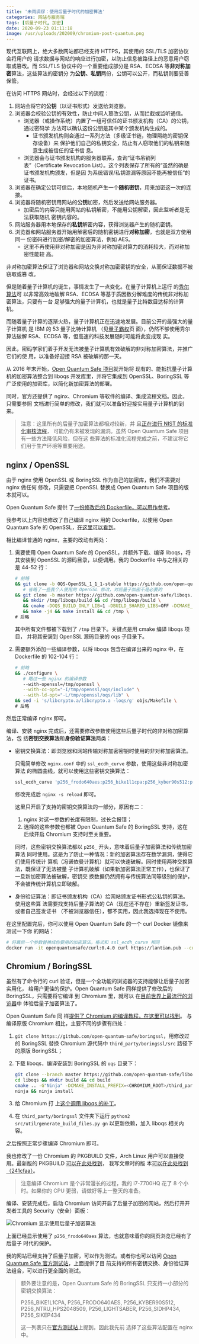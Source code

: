 ```yaml
---
title: '未雨绸缪：使用后量子时代的加密算法'
categories: 网站与服务端
tags: [后量子时代, 加密]
date: 2020-09-23 01:11:18
image: /usr/uploads/202009/chromium-post-quantum.png
---
```


现代互联网上，绝大多数网站都已经支持 HTTPS，其使用的 SSL/TLS 加密协议会将用户的
请求数据与网站的响应进行加密，以防止信息被路径上的恶意用户窃取或篡改。而 SSL/TLS
协议中的一个重要组成部分是 RSA、ECDSA 等**非对称加密**算法，这些算法的密钥分
为**公钥、私钥**两份，公钥可以公开，而私钥则要妥善保管。

在访问 HTTPS 网站时，会经过以下的流程：

1. 网站会将它的**公钥**（以证书形式）发送给浏览器。
2. 浏览器会校验公钥的有效性，防止中间人篡改公钥，从而拦截或监听通信。
    - 浏览器（或操作系统）内置了一组可信任的证书颁发机构（CA）的公钥，通过密码学
      方法可以确认这份公钥是其中某个颁发机构生成的。
        - 证书颁发机构则会通过一系列方法（多级证书链，物理隔绝的密钥保存设备）来
          保护他们自己的私钥安全，防止有人窃取他们的私钥来随意生成被信任的证书信
          息。
    - 浏览器会与证书颁发机构的服务器联系，查询“证书吊销列表”（Certificate
      Revocation List）。这个列表保存了所有的“虽然的确是证书颁发机构颁发，但是因
      为系统错误/私钥泄漏等原因不能再被信任”的证书。
3. 浏览器在确定公钥可信后，本地随机产生一个**随机密钥**，用来加密这一次的连接。
4. 浏览器将随机密钥用网站的**公钥**加密，然后发送给网站服务器。
    - 加密后的内容只能用网站的私钥解密，不能用公钥解密，因此监听者是无法获取随机
      密钥内容的。
5. 网站服务器用本地保存的**私钥**解密内容，获得浏览器产生的随机密钥。
6. 浏览器和网站服务器开始用解密后的随机密钥进行**对称加密**，也就是双方使用同一
   份密码进行加密/解密的加密算法，例如 AES。
    - 这里不再使用非对称加密是因为非对称加密对算力的消耗较大，而对称加密性能较
      高。

非对称加密算法保证了浏览器和网站交换对称加密密钥的安全，从而保证数据不被窃取或篡
改。

但是随着量子计算机的诞生，事情发生了一点变化。在量子计算机上运行
的[秀尔算法](https://zh.wikipedia.org/wiki/%E7%A7%80%E7%88%BE%E6%BC%94%E7%AE%97%E6%B3%95)可
以非常高效地破解 RSA、ECDSA 等基于质因数分解难度的传统非对称加密算法，只要有一台
足够强大的量子计算机，也就是量子比特数目达标的计算机。

而随着量子计算的逐渐火热，量子计算机正在迅速地发展。目前公开的最强大的量子计算机
是 IBM 的 53 量子比特计算机
（见[量子霸权](https://zh.wikipedia.org/wiki/%E9%87%8F%E5%AD%90%E9%9C%B8%E6%AC%8A)页
面），仍然不够使用秀尔算法破解 RSA、ECDSA 等，但高速的科技发展随时可能将此变成现
实。

因此，密码学家们着手开发无法被量子计算机有效破解的非对称加密算法，并推广它们的使
用，以准备好迎接 RSA 被破解的那一天。

从 2016 年末开始，[Open Quantum Safe 项目](https://openquantumsafe.org/)就开始将
现有的、能抵抗量子计算机的加密算法整合到 liboqs 开发库里，并将它集成到
OpenSSL、BoringSSL 等广泛使用的加密库，以简化新加密算法的部署。

同时，官方还提供了 nginx、Chromium 等软件的编译、集成流程文档。因此，只需要参照
文档进行简单的修改，我们就可以准备好迎接实用量子计算机的到来。

> 注意：这里所有的后量子加密算法都相对较新，并
> 且[正在进行 NIST 的标准化审核流程](https://csrc.nist.gov/Projects/post-quantum-cryptography/round-3-submissions)，
> 可能仍有未被发现的漏洞。虽然 Open Quantum Safe 项目有一些方法降低风险，但在这
> 些算法的标准化流程完成之前，不建议将它们用于生产环境等重要用途。

## nginx / OpenSSL

由于 nginx 使用 OpenSSL 或 BoringSSL 作为自己的加密库，我们不需要对 nginx 做任何
修改，只需要把 OpenSSL 替换成 Open Quantum Safe 项目的版本就可以。

Open Quantum Safe 提供
了[一份修改后的 Dockerfile，可以用作参考](https://github.com/open-quantum-safe/oqs-demos/tree/master/chromium)。

我参考以上内容也修改了自己编译 nginx 用的 Dockerfile，以使用 Open Quantum Safe
的
OpenSSL，[在这里可以看到](https://github.com/xddxdd/dockerfiles/blob/1195fb20a1dfcbcad0fa3c494fe7440841c35963/dockerfiles/nginx/template.Dockerfile)。

相比编译普通的 nginx，主要的改动有两处：

1. 需要使用 Open Quantum Safe 的 OpenSSL，并额外下载、编译 liboqs，将其安装到
   OpenSSL 的源码目录，以便调用。我的 Dockerfile 中与之相关的是 44-52 行：

    ```bash
    # 前略
    && git clone -b OQS-OpenSSL_1_1_1-stable https://github.com/open-quantum-safe/openssl.git \
       # 省略了一些我个人使用的 OpenSSL 修改，对后量子加密不是必要的
    && git clone -b master https://github.com/open-quantum-safe/liboqs.git \
       && mkdir /tmp/liboqs/build && cd /tmp/liboqs/build \
       && cmake -DOQS_BUILD_ONLY_LIB=1 -DBUILD_SHARED_LIBS=OFF -DCMAKE_INSTALL_PREFIX=/tmp/openssl/oqs .. \
       && make -j4 && make install && cd /tmp \
    # 后略
    ```

    其中所有文件都被下载到了 `/tmp` 目录下。关键点是用 cmake 编译 liboqs 项目，
    并将其安装到 OpenSSL 源码目录的 oqs 子目录下。

2. 需要额外添加一些编译参数，以将 liboqs 包含在编译出来的 nginx 中，在
   Dockerfile 的 102-104 行：

    ```bash
    # 前略
    && ./configure \
       # 略过一些 nginx 的编译参数
       --with-openssl=/tmp/openssl \
       --with-cc-opt="-I/tmp/openssl/oqs/include" \
       --with-ld-opt="-L/tmp/openssl/oqs/lib" \
    && sed -i 's/libcrypto.a/libcrypto.a -loqs/g' objs/Makefile \
    # 后略
    ```

然后正常编译 nginx 即可。

编译、安装 nginx 完成后，还需要修改参数使用这些后量子时代的非对称加密算法，包
括**密钥交换算法**和**身份验证算法**两类：

-   密钥交换算法：即浏览器和网站传输对称加密密钥时使用的非对称加密算法。

    只需简单修改 `nginx.conf` 中的 `ssl_ecdh_curve` 参数，使用这些非对称加密算法
    的椭圆曲线，就可以使用这些密钥交换算法：

    ```bash
    ssl_ecdh_curve 'p256_frodo640aes:p256_bike1l1cpa:p256_kyber90s512:p256_ntru_hps2048509:p256_lightsaber:p256_sidhp434:p256_sikep434:prime256v1:secp384r1:secp521r1';
    ```

    修改完成后 `nginx -s reload` 即可。

    这里只开启了支持的密钥交换算法的一部分，原因有二：

    1. nginx 对这一参数的长度有限制，过长会报错；
    2. 选择的这些参数也都被 Open Quantum Safe 的 BoringSSL 支持，这在后续开启
       Chromium 支持时至关重要。

    同时，这些密钥交换算法都以 `p256_` 开头，意味着后量子加密算法和传统加密算法
    同时使用。这是为了防止一种情况：新的加密算法存在数学漏洞，使得它们使用传统计
    算机（冯诺依曼计算机）就可以快速破解。同时使用两种交换算法，既保证了无法被量
    子计算机破解（如果新加密算法正常工作），也保证了一旦新加密算法被破解，密钥交
    换数据仍然拥有与传统算法同等级别的保护，不会被传统计算机立即破解。

-   身份验证算法：即证书颁发机构（CA）给网站颁发证书形式公私钥的算法。使用这些算
    法需要找支持后量子算法的 CA（现在还不存在）重新签发证书，或者自己签发证书
    （不被浏览器信任），都不实用，因此我选择现在不使用。

在这里配置完后，你可以使用 Open Quantum Safe 的一个 curl Docker 镜像来测试一下你
的网站：

```bash
# 将最后一个参数替换成你要用的加密算法，格式和 ssl_ecdh_curve 相同
docker run -it openquantumsafe/curl:0.4.0 curl https://lantian.pub --curves p256_frodo640aes
```

## Chromium / BoringSSL

虽然有了命令行的 curl 验证，但是一个全功能的浏览器的支持能够让后量子加密实用化，
给用户更佳的保护。Open Quantum Safe 同样提供了修改后的 BoringSSL，只需要将它编译
到 Chromium 里，就可以
在[目前世界上最流行的浏览器](https://gs.statcounter.com/browser-market-share)中
体验后量子加密算法了。

Open Quantum Safe 同
样[提供了 Chromium 的编译教程，在这里可以找到](https://github.com/open-quantum-safe/oqs-demos/tree/master/chromium)。
与编译原版 Chromium 相比，主要不同的步骤有四处：

1. `git clone https://github.com/open-quantum-safe/boringssl`，用修改过的
   BoringSSL 替换 Chromium 源代码中 `third_party/boringssl/src` 路径下的原版
   BoringSSL；
2. 下载 liboqs，编译安装到 BoringSSL 的 `oqs` 目录下：

    ```bash
    git clone --branch master https://github.com/open-quantum-safe/liboqs.git
    cd liboqs && mkdir build && cd build
    cmake .. -G"Ninja" -DCMAKE_INSTALL_PREFIX=<CHROMIUM_ROOT>/third_party/boringssl/src/oqs -DOQS_USE_OPENSSL=OFF
    ninja && ninja install
    ```

3. 给 Chromium 打
   上[这个调用 liboqs 的补丁](https://github.com/open-quantum-safe/oqs-demos/raw/master/chromium/oqs-mods.patch)。
4. 在 `third_party/boringssl` 文件夹下运行
   `python2 src/util/generate_build_files.py gn` 以更新依赖，加入 liboqs 相关内
   容。

之后按照正常步骤编译 Chromium 即可。

我也修改了一份 Chromium 的 PKGBUILD 文件，Arch Linux 用户可以直接使用。最新版的
PKGBUILD
[可以在此处找到](https://github.com/xddxdd/pkgbuild/tree/master/chromium-vaapi-oqs)，
我写文章时的版
本[可以在此处找到（241cfaa）](https://github.com/xddxdd/pkgbuild/tree/241cfaad1d4e0c245efdfb345d9245ef57a07c82/chromium-vaapi-oqs)。

> 注意编译 Chromium 是个非常漫长的过程，我的 i7-7700HQ 花了 8 个小时。如果你的
> CPU 更弱，请做好等上一整天的准备。

编译、安装完成后，启动 Chromium 访问开启了后量子加密的网站，然后打开开发者工具的
Security（安全）面板：

![Chromium 显示使用后量子加密算法](../../../../usr/uploads/202009/chromium-post-quantum.png)

上面已经显示使用了 `p256_frodo640aes` 算法，也就意味着你的网页浏览已经有了后量子
时代的保护。

我的网站已经支持了后量子加密，可以作为测试。或者你也可以访问
[Open Quantum Safe 官方测试站](https://test.openquantumsafe.org/)，上面提供了目
前支持的所有密钥交换、身份验证算法组合，可以进行更全面的测试。

> 额外要注意的是，Open Quantum Safe 的 BoringSSL 只支持一小部分的密钥交换算法：
>
> P256_BIKE1L1CPA, P256_FRODO640AES, P256_KYBER90S512, P256_NTRU_HPS2048509,
> P256_LIGHTSABER, P256_SIDHP434, P256_SIKEP434
>
> 这一列表只在[官方测试站](https://test.openquantumsafe.org/)上提到。因此我先前
> 选择了这些算法配置在 nginx 中。
